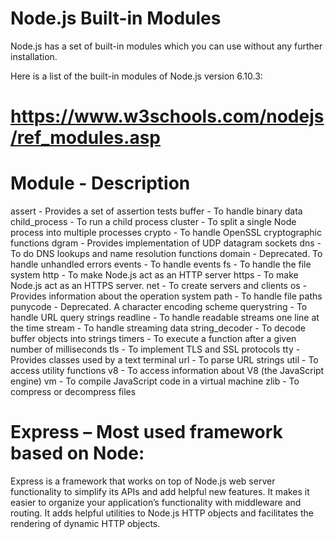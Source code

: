 # Node.js Built-in Modules

Node.js has a set of built-in modules which you can use without any further installation.

Here is a list of the built-in modules of Node.js version 6.10.3:

# https://www.w3schools.com/nodejs/ref_modules.asp

# Module - Description

assert - Provides a set of assertion tests
buffer - To handle binary data
child_process - To run a child process
cluster - To split a single Node process into multiple processes
crypto - To handle OpenSSL cryptographic functions
dgram - Provides implementation of UDP datagram sockets
dns - To do DNS lookups and name resolution functions
domain - Deprecated. To handle unhandled errors
events - To handle events
fs - To handle the file system
http - To make Node.js act as an HTTP server
https - To make Node.js act as an HTTPS server.
net - To create servers and clients
os - Provides information about the operation system
path - To handle file paths
punycode - Deprecated. A character encoding scheme
querystring - To handle URL query strings
readline - To handle readable streams one line at the time
stream - To handle streaming data
string_decoder - To decode buffer objects into strings
timers - To execute a function after a given number of milliseconds
tls - To implement TLS and SSL protocols
tty - Provides classes used by a text terminal
url - To parse URL strings
util - To access utility functions
v8 - To access information about V8 (the JavaScript engine)
vm - To compile JavaScript code in a virtual machine
zlib - To compress or decompress files

# Express – Most used framework based on Node:

Express is a framework that works on top of Node.js web server functionality to simplify its APIs and add helpful new features. It makes it easier to organize your application’s functionality with middleware and routing. It adds helpful utilities to Node.js HTTP objects and facilitates the rendering of dynamic HTTP objects.
